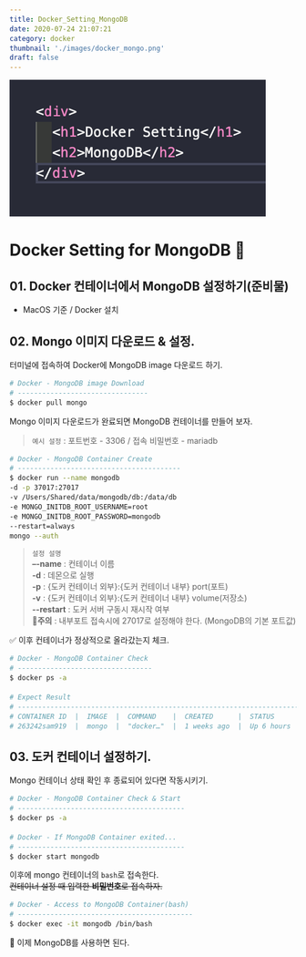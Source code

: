 ```yaml
---
title: Docker_Setting_MongoDB
date: 2020-07-24 21:07:21
category: docker
thumbnail: './images/docker_mongo.png'
draft: false
---
```


![](./images/docker_mongo.png)

# Docker Setting for MongoDB 🥭

## 01. Docker 컨테이너에서 MongoDB 설정하기(준비물)

- MacOS 기준 / Docker 설치

## 02. Mongo 이미지 다운로드 & 설정.

터미널에 접속하여 Docker에 MongoDB image 다운로드 하기.

```sh
# Docker - MongoDB image Download
# --------------------------------
$ docker pull mongo
```

Mongo 이미지 다운로드가 완료되면 MongoDB 컨테이너를 만들어 보자.

> `예시 설정` : 포트번호 - 3306 / 접속 비밀번호 - mariadb

```sh
# Docker - MongoDB Container Create
# ----------------------------------------
$ docker run --name mongodb
-d -p 37017:27017
-v /Users/Shared/data/mongodb/db:/data/db
-e MONGO_INITDB_ROOT_USERNAME=root
-e MONGO_INITDB_ROOT_PASSWORD=mongodb
--restart=always
mongo --auth
```

> `설정 설명`  
> **–-name** : 컨테이너 이름  
> **-d** : 데몬으로 실행  
> **-p** : {도커 컨테이너 외부}:{도커 컨테이너 내부} port(포트)  
> **-v** : {도커 컨테이너 외부}:{도커 컨테이너 내부} volume(저장소)  
> **--restart** : 도커 서버 구동시 재시작 여부  
> **🚨주의** : 내부포트 접속시에 27017로 설정해야 한다. (MongoDB의 기본 포트값)

✅ 이후 컨테이너가 정상적으로 올라갔는지 체크.

```sh
# Docker - MongoDB Container Check
# ---------------------------------
$ docker ps -a

# Expect Result
# ---------------------------------------------------------------------------------------------------
# CONTAINER ID  |  IMAGE  |  COMMAND    |  CREATED      |  STATUS      |  PORTS            | NAMES
# 263242sam919  |  mongo  |  "docker…"  |  1 weeks ago  |  Up 6 hours  |  37017->27017/tcp | mongodb
```

## 03. 도커 컨테이너 설정하기.

Mongo 컨테이너 상태 확인 후 종료되어 있다면 작동시키기.

```sh
# Docker - MongoDB Container Check & Start
# -----------------------------------------
$ docker ps -a

# Docker - If MongoDB Container exited...
# -----------------------------------------
$ docker start mongodb
```

이후에 mongo 컨테이너의 `bash`로 접속한다.  
~~컨테이너 설정 때 입력한 **비밀번호**로 접속하자.~~

```sh
# Docker - Access to MongoDB Container(bash)
# -------------------------------------------
$ docker exec -it mongodb /bin/bash
```

👋 이제 MongoDB를 사용하면 된다.

